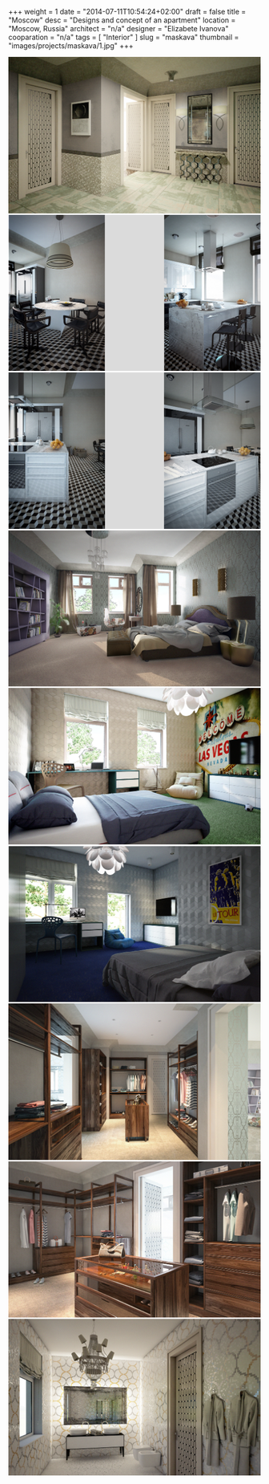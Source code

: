 +++
weight = 1
date = "2014-07-11T10:54:24+02:00"
draft = false
title = "Moscow"
desc = "Designs and concept of an apartment"
location = "Moscow, Russia"
architect = "n/a"
designer = "Elizabete Ivanova"
cooparation = "n/a"
tags    = [ "Interior" ]
slug = "maskava"
thumbnail = "images/projects/maskava/1.jpg"
+++

<img src="../../images/projects/maskava/1100/1.jpg" alt="maskava" title=""/>
<img src="../../images/projects/maskava/1100/2.jpg" alt="maskava" title=""/>
<img src="../../images/projects/maskava/1100/3.jpg" alt="maskava" title=""/>
<img src="../../images/projects/maskava/1100/4.jpg" alt="maskava" title=""/>
<img src="../../images/projects/maskava/1100/5.jpg" alt="maskava" title=""/>
<img src="../../images/projects/maskava/1100/6.jpg" alt="maskava" title=""/>
<img src="../../images/projects/maskava/1100/7.jpg" alt="maskava" title=""/>
<img src="../../images/projects/maskava/1100/8.jpg" alt="maskava" title=""/>
<img src="../../images/projects/maskava/1100/9.jpg" alt="maskava" title=""/>


